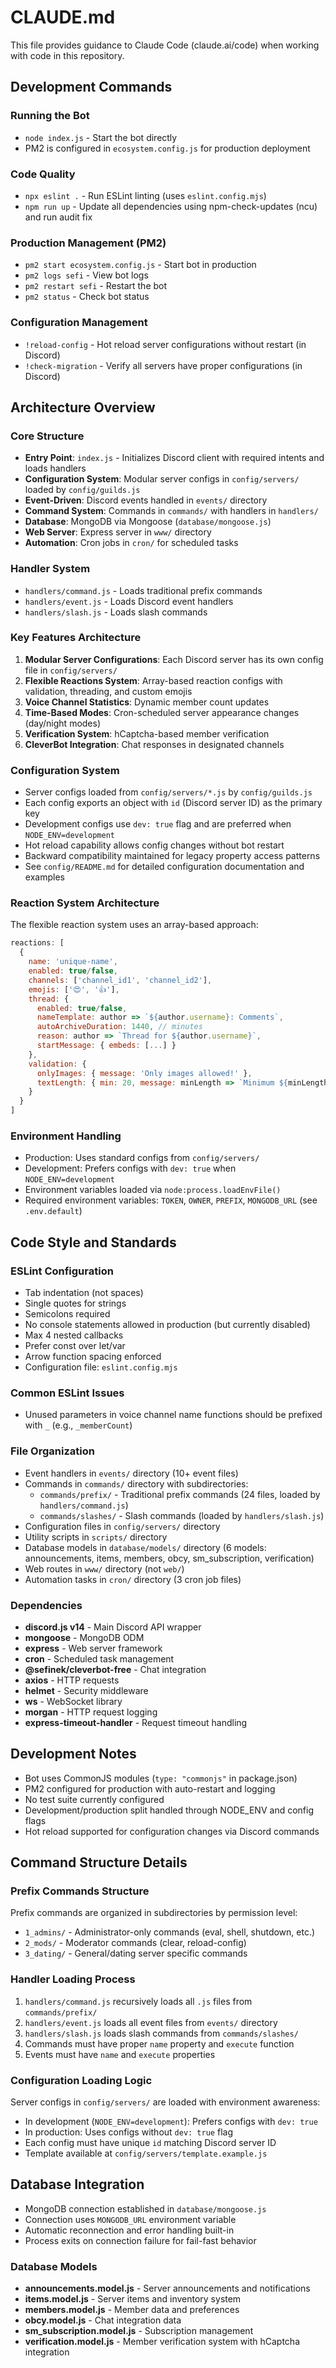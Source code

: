 # CLAUDE.md

This file provides guidance to Claude Code (claude.ai/code) when working with code in this repository.

## Development Commands

### Running the Bot
- `node index.js` - Start the bot directly
- PM2 is configured in `ecosystem.config.js` for production deployment

### Code Quality
- `npx eslint .` - Run ESLint linting (uses `eslint.config.mjs`)
- `npm run up` - Update all dependencies using npm-check-updates (ncu) and run audit fix

### Production Management (PM2)
- `pm2 start ecosystem.config.js` - Start bot in production
- `pm2 logs sefi` - View bot logs
- `pm2 restart sefi` - Restart the bot
- `pm2 status` - Check bot status

### Configuration Management  
- `!reload-config` - Hot reload server configurations without restart (in Discord)
- `!check-migration` - Verify all servers have proper configurations (in Discord)

## Architecture Overview

### Core Structure
- **Entry Point**: `index.js` - Initializes Discord client with required intents and loads handlers
- **Configuration System**: Modular server configs in `config/servers/` loaded by `config/guilds.js` 
- **Event-Driven**: Discord events handled in `events/` directory
- **Command System**: Commands in `commands/` with handlers in `handlers/`
- **Database**: MongoDB via Mongoose (`database/mongoose.js`)
- **Web Server**: Express server in `www/` directory
- **Automation**: Cron jobs in `cron/` for scheduled tasks

### Handler System
- `handlers/command.js` - Loads traditional prefix commands
- `handlers/event.js` - Loads Discord event handlers  
- `handlers/slash.js` - Loads slash commands

### Key Features Architecture
1. **Modular Server Configurations**: Each Discord server has its own config file in `config/servers/`
2. **Flexible Reactions System**: Array-based reaction configs with validation, threading, and custom emojis
3. **Voice Channel Statistics**: Dynamic member count updates
4. **Time-Based Modes**: Cron-scheduled server appearance changes (day/night modes)
5. **Verification System**: hCaptcha-based member verification
6. **CleverBot Integration**: Chat responses in designated channels

### Configuration System
- Server configs loaded from `config/servers/*.js` by `config/guilds.js`
- Each config exports an object with `id` (Discord server ID) as the primary key
- Development configs use `dev: true` flag and are preferred when `NODE_ENV=development`
- Hot reload capability allows config changes without bot restart
- Backward compatibility maintained for legacy property access patterns
- See `config/README.md` for detailed configuration documentation and examples

### Reaction System Architecture
The flexible reaction system uses an array-based approach:

```javascript
reactions: [
  {
    name: 'unique-name',
    enabled: true/false,
    channels: ['channel_id1', 'channel_id2'],
    emojis: ['😍', '👍'],
    thread: {
      enabled: true/false,
      nameTemplate: author => `${author.username}: Comments`,
      autoArchiveDuration: 1440, // minutes
      reason: author => `Thread for ${author.username}`,
      startMessage: { embeds: [...] }
    },
    validation: {
      onlyImages: { message: 'Only images allowed!' },
      textLength: { min: 20, message: minLength => `Minimum ${minLength} chars` }
    }
  }
]
```

### Environment Handling
- Production: Uses standard configs from `config/servers/`
- Development: Prefers configs with `dev: true` when `NODE_ENV=development`
- Environment variables loaded via `node:process.loadEnvFile()`
- Required environment variables: `TOKEN`, `OWNER`, `PREFIX`, `MONGODB_URL` (see `.env.default`)

## Code Style and Standards

### ESLint Configuration
- Tab indentation (not spaces)
- Single quotes for strings
- Semicolons required
- No console statements allowed in production (but currently disabled)
- Max 4 nested callbacks
- Prefer const over let/var
- Arrow function spacing enforced
- Configuration file: `eslint.config.mjs`

### Common ESLint Issues
- Unused parameters in voice channel name functions should be prefixed with `_` (e.g., `_memberCount`)

### File Organization
- Event handlers in `events/` directory (10+ event files)
- Commands in `commands/` directory with subdirectories:
  - `commands/prefix/` - Traditional prefix commands (24 files, loaded by `handlers/command.js`)
  - `commands/slashes/` - Slash commands (loaded by `handlers/slash.js`)
- Configuration files in `config/servers/` directory
- Utility scripts in `scripts/` directory
- Database models in `database/models/` directory (6 models: announcements, items, members, obcy, sm_subscription, verification)
- Web routes in `www/` directory (not `web/`)
- Automation tasks in `cron/` directory (3 cron job files)

### Dependencies
- **discord.js v14** - Main Discord API wrapper
- **mongoose** - MongoDB ODM
- **express** - Web server framework
- **cron** - Scheduled task management
- **@sefinek/cleverbot-free** - Chat integration
- **axios** - HTTP requests
- **helmet** - Security middleware
- **ws** - WebSocket library
- **morgan** - HTTP request logging
- **express-timeout-handler** - Request timeout handling

## Development Notes

- Bot uses CommonJS modules (`type: "commonjs"` in package.json)
- PM2 configured for production with auto-restart and logging
- No test suite currently configured
- Development/production split handled through NODE_ENV and config flags
- Hot reload supported for configuration changes via Discord commands

## Command Structure Details

### Prefix Commands Structure
Prefix commands are organized in subdirectories by permission level:
- `1_admins/` - Administrator-only commands (eval, shell, shutdown, etc.)
- `2_mods/` - Moderator commands (clear, reload-config)  
- `3_dating/` - General/dating server specific commands

### Handler Loading Process
1. `handlers/command.js` recursively loads all `.js` files from `commands/prefix/`
2. `handlers/event.js` loads all event files from `events/` directory
3. `handlers/slash.js` loads slash commands from `commands/slashes/`
4. Commands must have proper `name` property and `execute` function
5. Events must have `name` and `execute` properties

### Configuration Loading Logic
Server configs in `config/servers/` are loaded with environment awareness:
- In development (`NODE_ENV=development`): Prefers configs with `dev: true`
- In production: Uses configs without `dev: true` flag
- Each config must have unique `id` matching Discord server ID
- Template available at `config/servers/template.example.js`

## Database Integration
- MongoDB connection established in `database/mongoose.js`
- Connection uses `MONGODB_URL` environment variable  
- Automatic reconnection and error handling built-in
- Process exits on connection failure for fail-fast behavior

### Database Models
- **announcements.model.js** - Server announcements and notifications
- **items.model.js** - Server items and inventory system
- **members.model.js** - Member data and preferences
- **obcy.model.js** - Chat integration data
- **sm_subscription.model.js** - Subscription management
- **verification.model.js** - Member verification system with hCaptcha integration